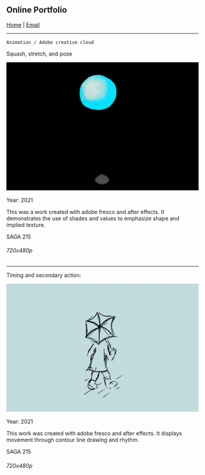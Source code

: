 ## Online Portfolio

[Home](https://hibah-ali.github.io/)    |   [Email](mailto:hibahalei@gmail.com) 

<hr>

```
Animation / Adobe creative cloud
```
Squash, stretch, and pose

![](2_HALI_SquashStretchPose_Sept_17_21.gif)

Year: 2021

This was a work created with adobe fresco and after effects. It demonstrates the use of shades and values to emphasize shape and implied texture. 

SAGA 215
###### 720x480p 


<hr>

Timing and secondary action:

![](8_chara.gif)

Year: 2021

This work was created with adobe fresco and after effects. It displays movement through contour line drawing and rhythm. 

SAGA 215
###### 720x480p 

